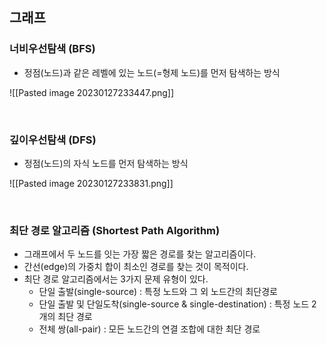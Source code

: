 ## 그래프

### 너비우선탐색 (BFS)

- 정점(노드)과 같은 레벨에 있는 노드(=형제 노드)를 먼저 탐색하는 방식

![[Pasted image 20230127233447.png]]

<br>

### 깊이우선탐색 (DFS)

- 정점(노드)의 자식 노드를 먼저 탐색하는 방식

![[Pasted image 20230127233831.png]]
 
<br>

### 최단 경로 알고리즘 (Shortest Path Algorithm)

- 그래프에서 두 노드를 잇는 가장 짧은 경로를 찾는 알고리즘이다.
- 간선(edge)의 가중치 합이 최소인 경로를 찾는 것이 목적이다.
- 최단 경로 알고리즘에서는 3가지 문제 유형이 있다.
	- 단일 출발(single-source) : 특정 노드와 그 외 노드간의 최단경로
	- 단일 출발 및 단일도착(single-source & single-destination) : 특정 노드 2개의 최단 경로
	- 전체 쌍(all-pair) : 모든 노드간의 연결 조합에 대한 최단 경로